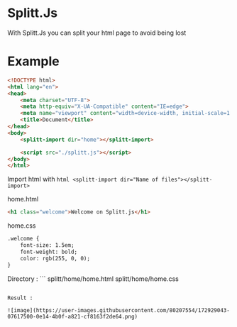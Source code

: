 # Splitt.Js

With Splitt.Js you can split your html page to avoid being lost

# Example

```html
<!DOCTYPE html>
<html lang="en">
<head>
    <meta charset="UTF-8">
    <meta http-equiv="X-UA-Compatible" content="IE=edge">
    <meta name="viewport" content="width=device-width, initial-scale=1.0">
    <title>Document</title>
</head>
<body>
    <splitt-import dir="home"></splitt-import>

    <script src="./splitt.js"></script>
</body>
</html>
```

Import html with ```html <splitt-import dir="Name of files"></splitt-import>```

home.html
```html
<h1 class="welcome">Welcome on Splitt.js</h1>
```
home.css
```html
.welcome {
    font-size: 1.5em;
    font-weight: bold;
    color: rgb(255, 0, 0);
}
```

Directory : ```
splitt/home/home.html
splitt/home/home.css
```

Result :

![image](https://user-images.githubusercontent.com/80207554/172929043-07617500-0e14-4b0f-a821-cf8163f2de64.png)
